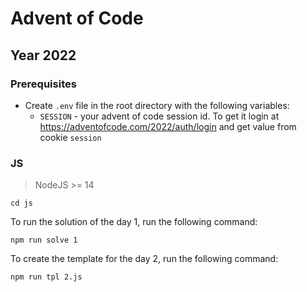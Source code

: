 # Advent of Code

## Year 2022

### Prerequisites

- Create `.env` file in the root directory with the following variables:
  - `SESSION` - your advent of code session id. To get it login at https://adventofcode.com/2022/auth/login and get value from cookie `session`

### JS

> NodeJS >= 14

```
cd js
```

To run the solution of the day 1, run the following command:

```
npm run solve 1
```

To create the template for the day 2, run the following command:

```
npm run tpl 2.js
```
